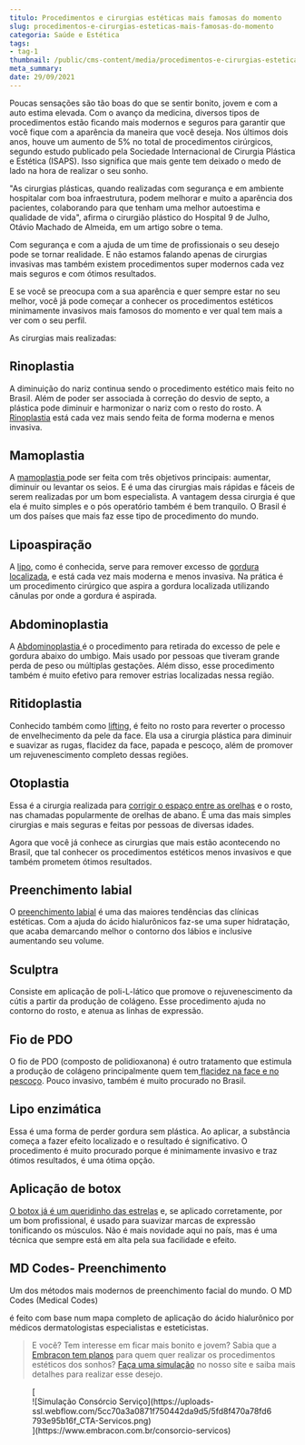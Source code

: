 ```yaml
---
titulo: Procedimentos e cirurgias estéticas mais famosas do momento
slug: procedimentos-e-cirurgias-esteticas-mais-famosas-do-momento
categoria: Saúde e Estética
tags:
- tag-1
thumbnail: /public/cms-content/media/procedimentos-e-cirurgias-esteticas-mais-famosas-do-momento.jpg
meta_summary: 
date: 29/09/2021
---
```

Poucas sensações são tão boas do que se sentir bonito, jovem e com a auto estima elevada. Com o avanço da medicina, diversos tipos de procedimentos estão ficando mais modernos e seguros para garantir que você fique com a aparência da maneira que você deseja. Nos últimos dois anos, houve um aumento de 5% no total de procedimentos cirúrgicos, segundo estudo publicado pela Sociedade Internacional de Cirurgia Plástica e Estética (ISAPS). Isso significa que mais gente tem deixado o medo de lado na hora de realizar o seu sonho.

"As cirurgias plásticas, quando realizadas com segurança e em ambiente hospitalar com boa infraestrutura, podem melhorar e muito a aparência dos pacientes, colaborando para que tenham uma melhor autoestima e qualidade de vida", afirma o cirurgião plástico do Hospital 9 de Julho, Otávio Machado de Almeida, em um artigo sobre o tema.

Com segurança e com a ajuda de um time de profissionais o seu desejo pode se tornar realidade. E não estamos falando apenas de cirurgias invasivas mas também existem procedimentos super modernos cada vez mais seguros e com ótimos resultados.

E se você se preocupa com a sua aparência e quer sempre estar no seu melhor, você já pode começar a conhecer os procedimentos estéticos minimamente invasivos mais famosos do momento e ver qual tem mais a ver com o seu perfil.

As cirurgias mais realizadas:

Rinoplastia
-----------

A diminuição do nariz continua sendo o procedimento estético mais feito no Brasil. Além de poder ser associada à correção do desvio de septo, a plástica pode diminuir e harmonizar o nariz com o resto do rosto. A [Rinoplastia](https://www.embracon.com.br/blog/6-coisas-sobre-a-rinoplastia) está cada vez mais sendo feita de forma moderna e menos invasiva.

Mamoplastia 
------------

A [mamoplastia ](https://www.embracon.com.br/blog/afinal-a-mamoplastia-e-estetica-ou-saude)pode ser feita com três objetivos principais: aumentar, diminuir ou levantar os seios. E é uma das cirurgias mais rápidas e fáceis de serem realizadas por um bom especialista. A vantagem dessa cirurgia é que ela é muito simples e o pós operatório também é bem tranquilo. O Brasil é um dos países que mais faz esse tipo de procedimento do mundo.

Lipoaspiração
-------------

A [lipo](https://www.embracon.com.br/blog/4-perguntas-e-respostas-sobre-a-lipoaspiracao), como é conhecida, serve para remover excesso de [gordura localizada](https://www.embracon.com.br/blog/quais-sao-as-causas-da-gordura-localizada-e-como-elimina-la), e está cada vez mais moderna e menos invasiva. Na prática é um procedimento cirúrgico que aspira a gordura localizada utilizando cânulas por onde a gordura é aspirada.

Abdominoplastia 
----------------

A [Abdominoplastia ](https://www.embracon.com.br/blog/o-que-saber-antes-de-fazer-uma-abdominoplastia)é o procedimento para retirada do excesso de pele e gordura abaixo do umbigo. Mais usado por pessoas que tiveram grande perda de peso ou múltiplas gestações. Além disso, esse procedimento também é muito efetivo para remover estrias localizadas nessa região.

Ritidoplastia
-------------

Conhecido também como [lifting](https://www.embracon.com.br/blog/lifting-facial-entenda-como-eliminar-a-flacidez-e-as-rugas-do-rosto), é feito no rosto para reverter o processo de envelhecimento da pele da face. Ela usa a cirurgia plástica para diminuir e suavizar as rugas, flacidez da face, papada e pescoço, além de promover um rejuvenescimento completo dessas regiões.

Otoplastia
----------

Essa é a cirurgia realizada para [corrigir o espaço entre as orelhas](https://www.embracon.com.br/blog/cirurgia-na-orelha-tire-todas-as-suas-duvidas) e o rosto, nas chamadas popularmente de orelhas de abano. É uma das mais simples cirurgias e mais seguras e feitas por pessoas de diversas idades.

Agora que você já conhece as cirurgias que mais estão acontecendo no Brasil, que tal conhecer os procedimentos estéticos menos invasivos e que também prometem ótimos resultados.

Preenchimento labial
--------------------

O [preenchimento labial](https://www.embracon.com.br/blog/saiba-como-e-feito-o-preenchimento-labial) é uma das maiores tendências das clínicas estéticas. Com a ajuda do ácido hialurônicos faz-se uma super hidratação, que acaba demarcando melhor o contorno dos lábios e inclusive aumentando seu volume.

Sculptra
--------

Consiste em aplicação de poli-L-lático que promove o rejuvenescimento da cútis a partir da produção de colágeno. Esse procedimento ajuda no contorno do rosto, e atenua as linhas de expressão.

Fio de PDO
----------

O fio de PDO (composto de polidioxanona) é outro tratamento que estimula a produção de colágeno principalmente quem tem[ flacidez na face e no pescoço](https://www.embracon.com.br/blog/saiba-quais-sao-os-principais-tipos-de-tratamentos-para-flacidez-corporal). Pouco invasivo, também é muito procurado no Brasil.

Lipo enzimática
---------------

Essa é uma forma de perder gordura sem plástica. Ao aplicar, a substância começa a fazer efeito localizado e o resultado é significativo. O procedimento é muito procurado porque é minimamente invasivo e traz ótimos resultados, é uma ótima opção.

Aplicação de botox
------------------

[O botox já é um queridinho das estrelas](https://www.embracon.com.br/blog/o-que-eu-preciso-saber-sobre-o-uso-do-botox-para-correcao-de-sorriso) e, se aplicado corretamente, por um bom profissional, é usado para suavizar marcas de expressão tonificando os músculos. Não é mais novidade aqui no país, mas é uma técnica que sempre está em alta pela sua facilidade e efeito.

MD Codes- Preenchimento
-----------------------

Um dos métodos mais modernos de preenchimento facial do mundo. O MD Codes (Medical Codes)

é feito com base num mapa completo de aplicação do ácido hialurônico por médicos dermatologistas especialistas e esteticistas.

> E você? Tem interesse em ficar mais bonito e jovem? Sabia que a [Embracon tem planos](https://www.embracon.com.br/blog/tudo-sobre-o-consorcio-de-cirurgia-plastica-embracon) para quem quer realizar os procedimentos estéticos dos sonhos? [Faça uma simulação](https://www.embracon.com.br/consorcio-servicos) no nosso site e saiba mais detalhes para realizar esse desejo.

<figure class="w-richtext-figure-type-image w-richtext-align-center">[<div>![Simulação Consórcio Serviço](https://uploads-ssl.webflow.com/5cc70a3a0871f750442da9d5/5fd8f470a78fd6793e95b16f_CTA-Servicos.png)</div>](https://www.embracon.com.br/consorcio-servicos)</figure>
